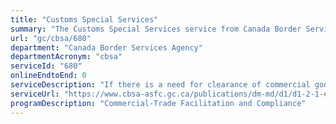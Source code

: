 ```yaml
---
title: "Customs Special Services"
summary: "The Customs Special Services service from Canada Border Services Agency is not available end-to-end online, according to the GC Service Inventory."
url: "gc/cbsa/680"
department: "Canada Border Services Agency"
departmentAcronym: "cbsa"
serviceId: "680"
onlineEndtoEnd: 0
serviceDescription: "If there is a need for clearance of commercial goods, and the service being provided is after hours or at a non-designated site, special services charges may apply."
serviceUrl: "https://www.cbsa-asfc.gc.ca/publications/dm-md/d1/d1-2-1-eng.html"
programDescription: "Commercial-Trade Facilitation and Compliance"
---
```


